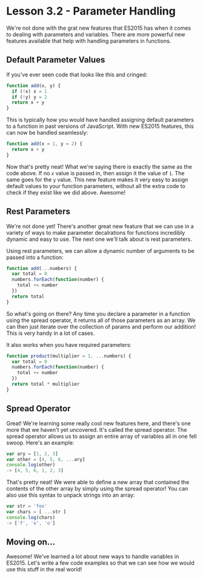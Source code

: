 # Lesson 3.2 - Parameter Handling

We're not done with the grat new features that ES2015 has when it comes to
dealing with parameters and variables. There are more powerful new features
available that help with handling parameters in functions.

## Default Parameter Values

If you've ever seen code that looks like this and cringed:

```js
function add(x, y) {
  if (!x) x = 1
  if (!y) y = 2
  return x + y
}
```

This is typically how you would have handled assigning default parameters to
a function in past versions of JavaScript. With new ES2015 features, this
can now be handled seamlessly:

```js
function add(x = 1, y = 2) {
  return x + y
}
```

Now that's pretty neat! What we're saying there is exactly the same as the
code above. If no `x` value is passed in, then assign it the value of `1`. The
same goes for the `y` value. This new feature makes it very easy to assign
default values to your function parameters, without all the extra code to
check if they exist like we did above. Awesome!

## Rest Parameters

We're not done yet! There's another great new feature that we can use in a
variety of ways to make parameter decalrations for functions incredibly
dynamic and easy to use. The next one we'll talk about is rest parameters.

Using rest parameters, we can allow a dynamic number of arguments to be passed
into a function:

```js
function add(...numbers) {
  var total = 0
  numbers.forEach(function(number) {
    total += number
  })
  return total
}
```

So what's going on there? Any time you declare a parameter in a function
using the spread operator, it returns all of those parameters as an array.
We can then just iterate over the collection of params and perform our
addition! This is very handy in a lot of cases.

It also works when you have required parameters:
```js
function product(multiplier = 1, ...numbers) {
  var total = 0
  numbers.forEach(function(number) {
    total += number
  })
  return total * multiplier
}
```

## Spread Operator

Great! We're learning some really cool new features here, and there's one
more that we haven't yet uncovered. It's called the spread operator. The spread
operator allows us to assign an entire array of variables all in one fell
swoop. Here's an example:

```js
var ary = [1, 2, 3]
var other = [4, 5, 6, ...ary]
console.log(other)
-> [4, 5, 6, 1, 2, 3]
```

That's pretty neat! We were able to define a new array that contained the
contents of the other array by simply using the spread operator! You can also
use this syntax to unpack strings into an array:

```js
var str = 'foo'
var chars = [ ...str ]
console.log(chars)
-> ['f', 'o', 'o']
```

## Moving on...

Awesome! We've learned a lot about new ways to handle variables in ES2015. Let's
write a few code examples so that we can see how we would use this stuff in the
real world!
